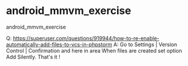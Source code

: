# android_mmvm_exercise
android_mmvm_exercise


Q: https://superuser.com/questions/919944/how-to-re-enable-automatically-add-files-to-vcs-in-phpstorm
A: Go to Settings | Version Control | Confirmation and here in area When files are created set option Add Silently. That's it !

